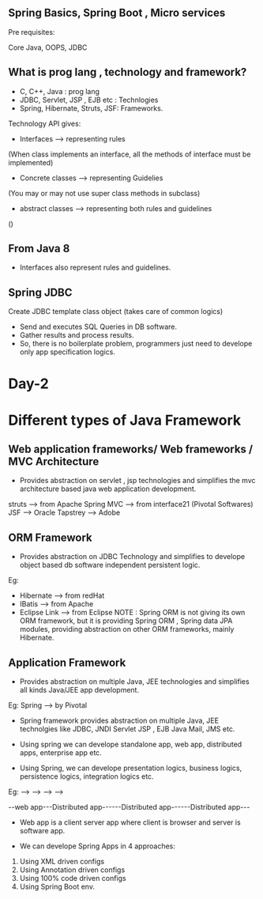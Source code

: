 ## Spring Basics, Spring Boot , Micro services ##

Pre requisites:

Core Java, OOPS, JDBC

## What is prog lang , technology and framework? ##

- C, C++, Java : prog lang
- JDBC, Servlet, JSP , EJB etc : Technlogies
- Spring, Hibernate, Struts, JSF: Frameworks.

Technology API gives:

- Interfaces --> representing rules

(When class implements an interface, all the methods of interface must be implemented)

- Concrete classes --> representing Guidelies

(You may or may not use super class methods in subclass)

- abstract classes --> representing both rules and guidelines

()

## From Java 8 ##

- Interfaces also represent rules and guidelines.

## Spring JDBC ##

Create JDBC template class object (takes care of common logics)

- Send and executes SQL Queries in DB software.
- Gather results and process results.
- So, there is no boilerplate problem, programmers just need to develope only app specification logics.


Day-2
======

# Different types of Java Framework #

## Web application frameworks/ Web frameworks / MVC Architecture  ##


- Provides abstraction  on servlet , jsp technologies and simplifies the mvc architecture based java web application development.

struts --> from Apache
Spring MVC --> from interface21 (Pivotal Softwares)
JSF --> Oracle
Tapstrey --> Adobe

## ORM Framework  ##

- Provides abstraction on JDBC Technology and simplifies to develope object based db software independent persistent logic.

Eg:

- Hibernate --> from redHat
- IBatis --> from Apache
- Eclipse Link --> from Eclipse
NOTE : Spring ORM is not giving its own ORM framework, but it is providing Spring ORM , Spring data JPA modules, providing abstraction on other ORM frameworks, mainly Hibernate.

## Application Framework  ##

- Provides abstraction on multiple Java, JEE technologies and simplifies all kinds Java/JEE app development.

Eg: Spring --> by Pivotal 


- Spring framework provides abstraction on multiple Java, JEE technolgies like JDBC, JNDI Servlet JSP , EJB Java Mail, JMS etc.

- Using spring we can develope standalone app, web app, distributed apps, enterprise app etc.

- Using Spring, we can develope presentation logics, business logics, persistence logics, integration logics etc.


Eg: <browser> --> <FlipKart> --> <Paypal> --> <Visa> --> <SBI>

   --web app---Distributed app------Distributed app------Distributed app---

   - Web app is a client server app where client is browser and server is software app.

- We can develope Spring Apps in 4 approaches:

1. Using XML driven configs
2. Using Annotation driven configs
3. Using 100% code driven configs
4. Using Spring Boot env.










































































